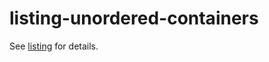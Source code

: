 listing-unordered-containers
============================

See [listing](https://github.com/nanonaren/listing) for details.